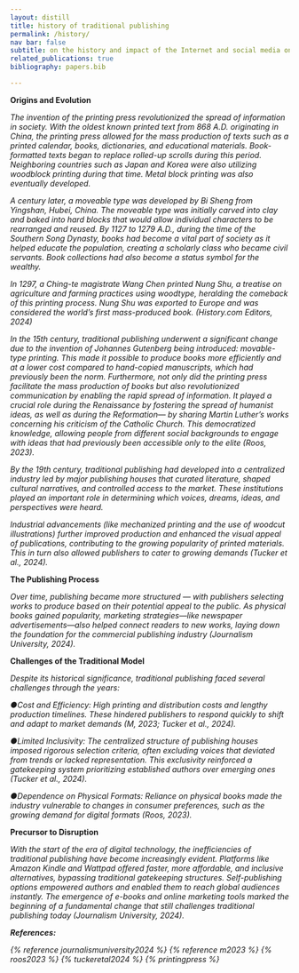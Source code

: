 ```yaml
---
layout: distill
title: history of traditional publishing
permalink: /history/
nav bar: false
subtitle: on the history and impact of the Internet and social media on traditional publishing
related_publications: true
bibliography: papers.bib

---
```

<b>Origins and Evolution</b>

*The invention of the printing press revolutionized the spread of information in society. With the oldest known printed text from 868 A.D. originating in China, the printing press allowed for the mass production of texts such as a printed calendar, books, dictionaries, and educational materials. Book-formatted texts began to replace rolled-up scrolls during this period. Neighboring countries such as Japan and Korea were also utilizing woodblock printing during that time. Metal block printing was also eventually developed.*

*A century later, a moveable type was developed by Bi Sheng from Yingshan, Hubei, China. The moveable type was initially carved into clay and baked into hard blocks that would allow individual characters to be rearranged and reused. By 1127 to 1279 A.D., during the time of the Southern Song Dynasty, books had become a vital part of society as it helped educate the population, creating a scholarly class who became civil servants. Book collections had also become a status symbol for the wealthy.*

*In 1297, a Ching-te magistrate Wang Chen printed Nung Shu, a treatise on agriculture and farming practices using woodtype, heralding the comeback of this printing process. Nung Shu was exported to Europe and was considered the world’s first mass-produced book.  (History.com Editors, 2024)*

*In the 15th century, traditional publishing underwent a significant change due to the invention of Johannes Gutenberg being introduced: movable-type printing. This made it possible to produce books more efficiently and at a lower cost compared to hand-copied manuscripts, which had previously been the norm. Furthermore, not only did the printing press facilitate the mass production of books but also revolutionized communication by enabling the rapid spread of information. It played a crucial role during the Renaissance by fostering the spread of humanist ideas, as well as during the Reformation— by sharing Martin Luther’s works concerning his criticism of the Catholic Church. This democratized knowledge, allowing people from different social backgrounds to engage with ideas that had previously been accessible only to the elite (Roos, 2023).*

*By the 19th century, traditional publishing had developed into a centralized industry led by major publishing houses that curated literature, shaped cultural narratives, and controlled access to the market. These institutions played an important role in determining which voices, dreams, ideas, and perspectives were heard.*

*Industrial advancements (like mechanized printing and the use of woodcut illustrations) further improved production and enhanced the visual appeal of publications, contributing to the growing popularity of printed materials. This in turn also allowed publishers to cater to growing demands (Tucker et al., 2024).*

<b>The Publishing Process</b>

*Over time, publishing became more structured — with publishers selecting works to produce based on their potential appeal to the public. As physical books gained popularity, marketing strategies—like newspaper advertisements—also helped connect readers to new works, laying down the foundation for the commercial publishing industry (Journalism University, 2024).*

<b>Challenges of the Traditional Model</b>

*Despite its historical significance, traditional publishing faced several challenges through the years:*

*●Cost and Efficiency: High printing and distribution costs and lengthy production timelines. These hindered publishers to respond quickly to shift and adapt to market demands (M, 2023; Tucker et al., 2024).*

*●Limited Inclusivity: The centralized structure of publishing houses imposed rigorous selection criteria, often excluding voices that deviated from trends or lacked representation. This exclusivity reinforced a gatekeeping system prioritizing established authors over emerging ones (Tucker et al., 2024).*

*●Dependence on Physical Formats: Reliance on physical books made the industry vulnerable to changes in consumer preferences, such as the growing demand for digital formats (Roos, 2023).*

<b>Precursor to Disruption</b>

*With the start of the era of digital technology, the inefficiencies of traditional publishing have become increasingly evident. Platforms like Amazon Kindle and Wattpad offered faster, more affordable, and inclusive alternatives, bypassing traditional gatekeeping structures. Self-publishing options empowered authors and enabled them to reach global audiences instantly. The emergence of e-books and online marketing tools marked the beginning of a fundamental change that still challenges traditional publishing today (Journalism University, 2024).*



*<b>References:</b>*

*{% reference journalismuniversity2024 %}*
*{% reference m2023 %}*
*{% roos2023 %}*
*{% tuckeretal2024 %}*
*{% printingpress %}*
